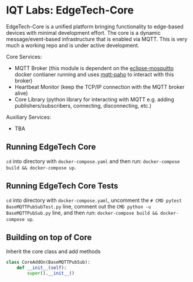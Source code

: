 # IQT Labs: EdgeTech-Core

EdgeTech-Core is a unified platform bringing functionality to edge-based devices with minimal development effort. The core is a dynamic message/event-based infrastructure that is enabled via MQTT. This is very much a working repo and is under active development.

Core Services:

- MQTT Broker (this module is dependent on the [eclipse-mosquitto](https://hub.docker.com/_/eclipse-mosquitto) docker contianer running and uses [mqtt-paho](https://www.eclipse.org/paho/index.php?page=clients/python/index.php) to interact with this broker)
- Heartbeat Monitor (keep the TCP/IP connection with the MQTT broker alive)
- Core Library (python library for interacting with MQTT e.g. adding publishers/subscribers, connecting, disconnecting, etc.)

Auxiliary Services:

- TBA

## Running EdgeTech Core

`cd` into directory with `docker-compose.yaml` and then run: `docker-compose build && docker-compose up`.

## Running EdgeTech Core Tests

`cd` into directory with `docker-compose.yaml`, uncomment the `# CMD pytest BaseMQTTPubSubTest.py` line, comment out the `CMD python -u BaseMQTTPubSub.py` line, and then run: `docker-compose build && docker-compose up`.

<!-- 
## Building Core Image

The image is automatically built via docker-compose if not present. Alternatively, to only build the image use:

`docker build . -f BaseDockerfile -t iqtlabs-edgetech-core:latest`

## Using as a Library

For building a container with the library, either start with the edgetech-core base image in your `Dockerfile`:

```bash
FROM iqtlabs-edgetech-core:latest
```

or include the core folder in your base image of choice.

```bash
ADD core .
```

and import the library from your python file.

```bash
import iqtlabs-edgetech-core as core
```

### Usage

The edgetech-core object handles message passing and syncronization with the core MQTT system.

```pyhton
core = core.core(MQTT_IP, PORT)
```

will start a connection to the MQTT broker and initialize all needed functions


Subscribe to an MQTT topic:

```python
core.subscribe(str:"/TOPIC". callback_function)
```

will run the callback_function when a message is received from the /TOPIC

Publish to an MQTT Topic:

```python
core.publish(str:"/TOPIC", str:payload)
```

will publish a text payload to /TOPIC -->

## Building on top of Core

Inherit the core class and add methods

```python
class CoreAddOn(BaseMQTTPubSub):
    def __init__(self):
        super().__init__()
```
